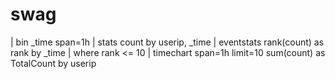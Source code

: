 # swag



| bin _time span=1h
| stats count by userip, _time
| eventstats rank(count) as rank by _time
| where rank <= 10
| timechart span=1h limit=10 sum(count) as TotalCount by userip
